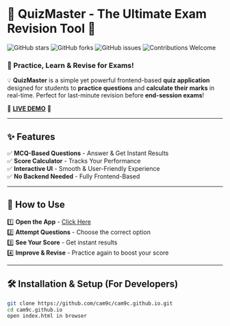 # 📝 QuizMaster - The Ultimate Exam Revision Tool 🎯

![GitHub stars](https://img.shields.io/github/stars/cam9c/cam9c.github.io?style=social)
![GitHub forks](https://img.shields.io/github/forks/cam9c/cam9c.github.io?style=social)
![GitHub issues](https://img.shields.io/github/issues/cam9c/cam9c.github.io)
![Contributions Welcome](https://img.shields.io/badge/contributions-welcome-brightgreen.svg)

### 🚀 Practice, Learn & Revise for Exams!

💡 **QuizMaster** is a simple yet powerful frontend-based **quiz application** designed for students to **practice questions** and **calculate their marks** in real-time. Perfect for last-minute revision before **end-session exams**!  

🔗 **[LIVE DEMO](https://cam9c.github.io/)** 🔗  

---

## ✨ Features

✅ **MCQ-Based Questions** - Answer & Get Instant Results  
✅ **Score Calculator** - Tracks Your Performance  
✅ **Interactive UI** - Smooth & User-Friendly Experience  
✅ **No Backend Needed** - Fully Frontend-Based  

---


## 🎯 How to Use

1️⃣ **Open the App** - [Click Here](https://cam9c.github.io/)  
2️⃣ **Attempt Questions** - Choose the correct option  
3️⃣ **See Your Score** - Get instant results  
4️⃣ **Improve & Revise** - Practice again to boost your score  

---

## 🛠️ Installation & Setup (For Developers)

```sh
git clone https://github.com/cam9c/cam9c.github.io.git
cd cam9c.github.io
open index.html in browser